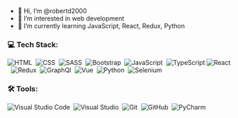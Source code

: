 - 👋 Hi, I’m @robertd2000
- 👀 I’m interested in web development 
- 🌱 I’m currently learning JavaScript, React, Redux, Python 

<!---
robertd2000/robertd2000 is a ✨ special ✨ repository because its `README.md` (this file) appears on your GitHub profile.
You can click the Preview link to take a look at your changes.
--->
### 💻 Tech Stack:

![HTML](https://img.shields.io/badge/-HTML-333333?style=flat&logo=HTML5&logoColor=E34F26)&nbsp;
![CSS](https://img.shields.io/badge/-CSS-333333?style=flat&logo=CSS3&logoColor=1572B6)&nbsp;
![SASS](https://img.shields.io/badge/-SASS-333333?style=flat&logo=SASS)&nbsp;
![Bootstrap](https://img.shields.io/badge/-Bootstrap-333333?style=flat&logo=bootstrap&logoColor=563D7C)&nbsp;
![JavaScript](https://img.shields.io/badge/-JavaScript-333333?style=flat&logo=javascript)&nbsp;
![TypeScript](https://img.shields.io/badge/-TypeScript-333333?style=flat&logo=TypeScript&logoColor=007ACC)
![React](https://img.shields.io/badge/-React-333333?style=flat&logo=react)&nbsp;
![Redux](https://img.shields.io/badge/-Redux-333333?style=flat&logo=redux)&nbsp;
![GraphQl](https://img.shields.io/badge/-GraphQl-333333?style=flat&logo=GraphQl)&nbsp;
![Vue](https://img.shields.io/badge/-Vue-333333?style=flat&logo=vuedotjs)&nbsp;
![Python](https://img.shields.io/badge/-Python-333333?style=flat&logo=python)&nbsp;
![Selenium](https://img.shields.io/badge/-Selenium-333333?style=flat&logo=Selenium)&nbsp;

### 🛠 Tools:

![Visual Studio Code](https://img.shields.io/badge/-Visual%20Studio%20Code-333333?style=flat&logo=visual-studio-code&logoColor=007ACC)&nbsp;
![Visual Studio](https://img.shields.io/badge/-Visual%20Studio%20Code-333333?style=flat&logo=visual-studio&logoColor=007ACC)&nbsp;
![Git](https://img.shields.io/badge/-Git-333333?style=flat&logo=git)&nbsp;
![GitHub](https://img.shields.io/badge/-GitHub-333333?style=flat&logo=github)&nbsp;
![PyCharm](https://img.shields.io/badge/-PyCharm-333333?style=flat&logo=pycharm)&nbsp;


